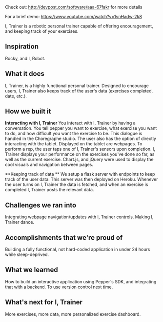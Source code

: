 Check out: http://devpost.com/software/aaa-67fakr for more details

For a brief demo: https://www.youtube.com/watch?v=1vnHadw-2k8

I, Trainer is a robotic personal trainer capable of offering encouragement, and keeping track of your exercises.

## Inspiration
Rocky, and I, Robot.

## What it does
I, Trainer, is a highly functional personal trainer. Designed to encourage users, I, Trainer also keeps track of the user's data (exercises completed, date, etc.).

## How we built it
**Interacting with I, Trainer**
You interact with I, Trainer by having a conversation. You tell pepper you want to exercise, what exercise you want to do, and how difficult you want the exercise to be. This dialogue is handled in the Choregraphe studio. The user also has the option of directly interacting with the tablet. Displayed on the tablet are webpages. To perform a rep, the user taps one of I, Trainer's sensors upon completion. I, Trainer displays your performance on the exercises you've done so far, as well as the current exercise. Chart.js, and jQuery were used to display the cool visuals and navigation between pages.

**Keeping track of data **
We setup a flask server with endpoints to keep track of the user data. This server was then deployed on Heroku. Whenever the user turns on I, Trainer the data is fetched, and when an exercise is completed I, Trainer posts the relevant data.

## Challenges we ran into
Integrating webpage navigation/updates with I, Trainer controls.
Making I, Trainer dance.

## Accomplishments that we're proud of
Building a fully functional, not hard-coded application in under 24 hours while sleep-deprived.

## What we learned
How to build an interactive application using Pepper`s SDK, and integrating that with a backend.
To use version control next time.

## What's next for I, Trainer
More exercises, more data, more personalized exercise dashboard.